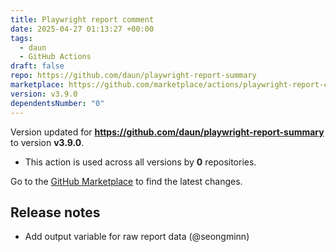 ```yaml
---
title: Playwright report comment
date: 2025-04-27 01:13:27 +00:00
tags:
  - daun
  - GitHub Actions
draft: false
repo: https://github.com/daun/playwright-report-summary
marketplace: https://github.com/marketplace/actions/playwright-report-comment
version: v3.9.0
dependentsNumber: "0"
---
```



Version updated for **https://github.com/daun/playwright-report-summary** to version **v3.9.0**.
- This action is used across all versions by **0** repositories.

Go to the [GitHub Marketplace](https://github.com/marketplace/actions/playwright-report-comment) to find the latest changes.

## Release notes

- Add output variable for raw report data (@seongminn)
